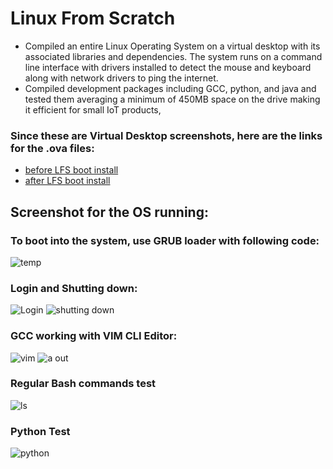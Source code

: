 # Linux From Scratch
- Compiled an entire Linux Operating System on a virtual desktop with its associated libraries and dependencies. The system runs on a command
line interface with drivers installed to detect the mouse and keyboard along with network drivers to ping the internet.
- Compiled development packages including GCC, python, and java and tested them averaging a minimum of 450MB space on the drive making it
efficient for small IoT products,

### Since these are Virtual Desktop screenshots, here are the links for the .ova files:
- <a href="">before LFS boot install</a>
- <a href="">after LFS boot install</a>

## Screenshot for the OS running:

### To boot into the system, use GRUB loader with following code:
![temp](https://user-images.githubusercontent.com/45897291/190526306-3a9ffe06-7e5a-4d00-8f8a-2577deed902f.png)

### Login and Shutting down:
![Login](https://user-images.githubusercontent.com/45897291/190526300-afbbdfdb-97a7-49d9-8a42-16b1c79d5f28.png)
![shutting down](https://user-images.githubusercontent.com/45897291/190526304-f88ca81a-b40b-4768-840e-4f1d7380beb5.png)

### GCC working with VIM CLI Editor:
![vim](https://user-images.githubusercontent.com/45897291/190526295-5e82d037-af08-444b-a548-b93896860ed8.png)
![a out](https://user-images.githubusercontent.com/45897291/190526299-ffa98fb9-e592-4501-8035-01d7746b504c.png)

### Regular Bash commands test
![ls](https://user-images.githubusercontent.com/45897291/190526301-19e65bc7-fabe-4e2b-ba9e-074b37ca2f62.png)

### Python Test
![python](https://user-images.githubusercontent.com/45897291/190526302-aa0e1c8d-407a-4163-bca5-fd3e54e9b7ee.png)
